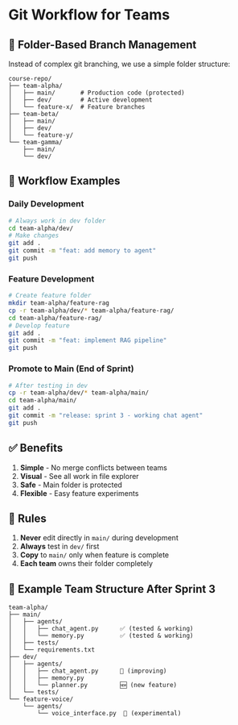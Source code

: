 # Git Workflow for Teams

## 📁 Folder-Based Branch Management

Instead of complex git branching, we use a simple folder structure:

```
course-repo/
├── team-alpha/
│   ├── main/       # Production code (protected)
│   ├── dev/        # Active development
│   └── feature-x/  # Feature branches
├── team-beta/
│   ├── main/
│   ├── dev/
│   └── feature-y/
└── team-gamma/
    ├── main/
    └── dev/
```

## 🔄 Workflow Examples

### Daily Development
```bash
# Always work in dev folder
cd team-alpha/dev/
# Make changes
git add .
git commit -m "feat: add memory to agent"
git push
```

### Feature Development
```bash
# Create feature folder
mkdir team-alpha/feature-rag
cp -r team-alpha/dev/* team-alpha/feature-rag/
cd team-alpha/feature-rag/
# Develop feature
git add .
git commit -m "feat: implement RAG pipeline"
git push
```

### Promote to Main (End of Sprint)
```bash
# After testing in dev
cp -r team-alpha/dev/* team-alpha/main/
cd team-alpha/main/
git add .
git commit -m "release: sprint 3 - working chat agent"
git push
```

## ✅ Benefits

1. **Simple** - No merge conflicts between teams
2. **Visual** - See all work in file explorer
3. **Safe** - Main folder is protected
4. **Flexible** - Easy feature experiments

## 🚫 Rules

1. **Never** edit directly in `main/` during development
2. **Always** test in `dev/` first
3. **Copy** to `main/` only when feature is complete
4. **Each team** owns their folder completely

## 📝 Example Team Structure After Sprint 3

```
team-alpha/
├── main/
│   ├── agents/
│   │   ├── chat_agent.py      ✅ (tested & working)
│   │   └── memory.py          ✅ (tested & working)
│   ├── tests/
│   └── requirements.txt
├── dev/
│   ├── agents/
│   │   ├── chat_agent.py      🔄 (improving)
│   │   ├── memory.py
│   │   └── planner.py         🆕 (new feature)
│   └── tests/
└── feature-voice/
    └── agents/
        └── voice_interface.py  🧪 (experimental)
```